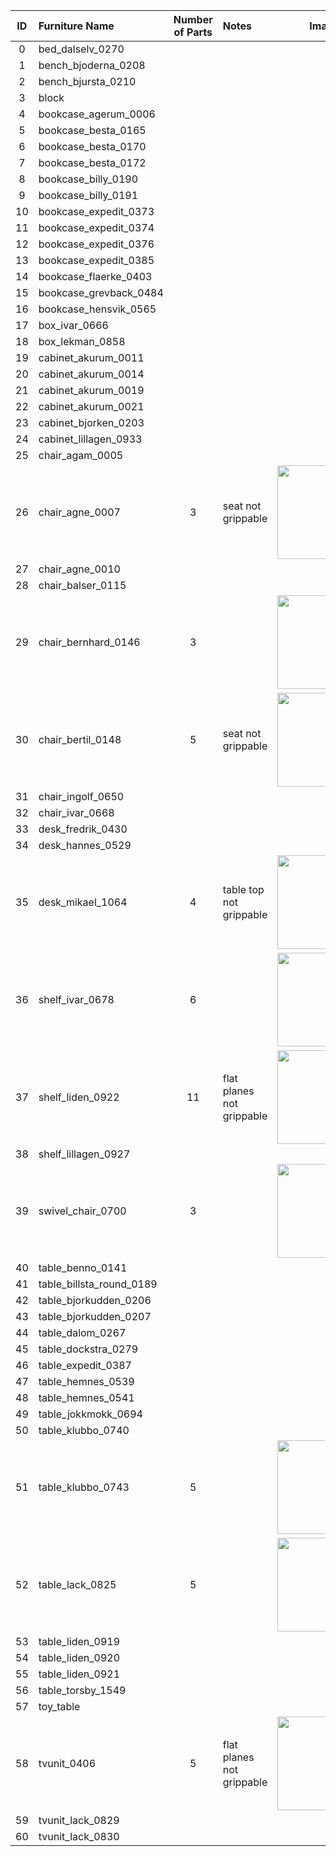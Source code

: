 |ID    |Furniture Name 		 |Number of Parts| Notes      			      | Image                                                     |
| :---:| :---         		 |     :---:|      :--- 			      | :---:											                                |
|0	 |bed_dalselv_0270		    |  	| 	|
|1	 |bench_bjoderna_0208		  |  	| 	|
|2	 |bench_bjursta_0210			|  	| 	|
|3	 |block					        	|	  |   |
|4	 |bookcase_agerum_0006		|  	| 	|
|5	 |bookcase_besta_0165			|  	| 	|
|6	 |bookcase_besta_0170			|  	| 	|
|7	 |bookcase_besta_0172			|  	| 	|
|8	 |bookcase_billy_0190			|  	| 	|
|9	 |bookcase_billy_0191			|  	| 	|
|10	 |bookcase_expedit_0373		|  	| 	|
|11	 |bookcase_expedit_0374		|  	| 	|
|12	 |bookcase_expedit_0376		|  	| 	|
|13	 |bookcase_expedit_0385		|  	| 	|
|14	 |bookcase_flaerke_0403		|  	| 	|
|15	 |bookcase_grevback_0484	|  	| 	|
|16	 |bookcase_hensvik_0565		|  	| 	|
|17	 |box_ivar_0666		    		|  	| 	|
|18	 |box_lekman_0858 				|  	| 	|
|19	 |cabinet_akurum_0011			|  	| 	|
|20	 |cabinet_akurum_0014			|  	| 	|
|21	 |cabinet_akurum_0019			|  	| 	|
|22	 |cabinet_akurum_0021			|  	| 	|
|23	 |cabinet_bjorken_0203		|  	| 	|
|24	 |cabinet_lillagen_0933		|  	| 	|
|25	 |chair_agam_0005				  |  	| 	|
|26	 |chair_agne_0007         |3  |seat not grippable 	  |<img src="img/env/chair_agne_007.png" width="150">     |
|27	 |chair_agne_0010				  |  	| 	|
|28	 |chair_balser_0115			  |  	| 	|
|29	 |chair_bernhard_0146|3  			  |						            |<img src="img/env/chair_bernhard_0146.png" width="150">|
|30	 |chair_bertil_0148  |5        |seat not grippable |<img src="img/env/chair_bertil_0148.png" width="150">	|
|31	 |chair_ingolf_0650			  |  	| 	|
|32	 |chair_ivar_0668			  	|  	| 	|
|33	 |desk_fredrik_0430	  		|  	| 	|
|34	 |desk_hannes_0529				|  	| 	|
|35	 |desk_mikael_1064   |4  			  |table top not grippable|<img src="img/env/desk_mikael_1064.png" width="150">   |
|36	 |shelf_ivar_0678    |6  			  |   				          	|<img src="img/env/shelf_ivar_0678.png" width="150">    |
|37	 |shelf_liden_0922   |11  			|flat planes not grippable   	|<img src="img/env/shelf_liden_0922.png" width="150">   |
|38	 |shelf_lillagen_0927			|  	| 	|
|39	 |swivel_chair_0700  |3  			  |    					          |<img src="img/env/swivel_chair_0700.png" width="150">  |
|40	 |table_benno_0141				|  	| 	|
|41	 |table_billsta_round_0189|  	| 	|
|42	 |table_bjorkudden_0206		|  	| 	|
|43	 |table_bjorkudden_0207		|  	| 	|
|44	 |table_dalom_0267				|  	| 	|
|45	 |table_dockstra_0279			|  	| 	|
|46	 |table_expedit_0387			|  	| 	|
|47	 |table_hemnes_0539			  |  	| 	|
|48	 |table_hemnes_0541			  |  	| 	|
|49	 |table_jokkmokk_0694			|  	| 	|
|50	 |table_klubbo_0740			  |  	| 	|
|51	 |table_klubbo_0743  |5  			  |             					|<img src="img/env/table_klubbo_0743.png" width="150">  |
|52	 |table_lack_0825    |5  			  |              				  |<img src="img/env/table_lack_0825.png" width="150">    |
|53	 |table_liden_0919				|  	| 	|
|54	 |table_liden_0920				|  	| 	|
|55	 |table_liden_0921				|  	| 	|
|56	 |table_torsby_1549			  |  	| 	|
|57	 |toy_table					      |   | 	|
|58	 |tvunit_0406   		 |5 			  |flat planes not grippable|<img src="img/env/tvunit_0406.png" width="150">        |
|59	 |tvunit_lack_0829				|  	| 	|
|60	 |tvunit_lack_0830				|  	| 	|

